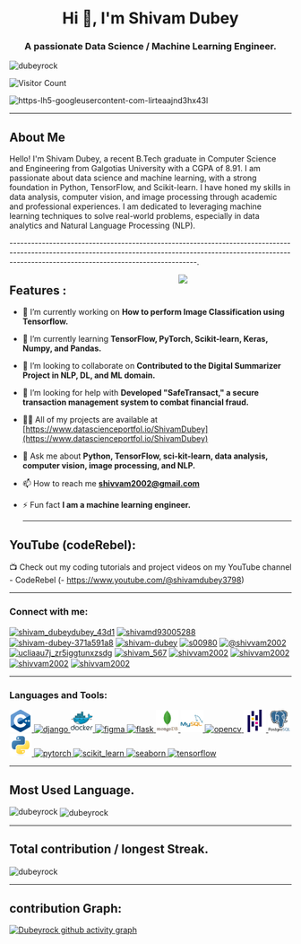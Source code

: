<h1 align="center">Hi 👋, I'm Shivam Dubey</h1>
<h3 align="center">A passionate  Data Science / Machine Learning Engineer. </h3>

<p align="left"> <img src="https://komarev.com/ghpvc/?username=dubeyrock&label=Profile%20views&color=0e75b6&style=flat" alt="dubeyrock" /> </p>


![Visitor Count](https://profile-counter.glitch.me/{Dubeyrock}/count.svg)

![https-lh5-googleusercontent-com-lirteaajnd3hx43l](https://github.com/Dubeyrock/Dubeyrock/assets/96882359/b84287ee-6777-4e12-be8e-046cdb179068)

----------------------------------------------------------------------------------------------------------------------------------------------------------------------------------------------
## About Me
Hello! I'm Shivam Dubey, a recent B.Tech graduate in Computer Science and Engineering from Galgotias University with a CGPA of 8.91. I am passionate about data science and machine learning, with a strong foundation in Python, TensorFlow, and Scikit-learn. I have honed my skills in data analysis, computer vision, and image processing through academic and professional experiences. I am dedicated to leveraging machine learning techniques to solve real-world problems, especially in data analytics and Natural Language Processing (NLP).

----------------------------------------------------------------------------------------------------------------------------------------------------------------------------------------------------------------.


<!--Night Owl image-->
<div>
  <img align="right" width="40%" src="https://owlbertsio-resized.s3.amazonaws.com/Popper.psd.full.png">
</div>

## Features : 

- 🔭 I’m currently working on **How to perform Image Classification using Tensorflow.**

- 🌱 I’m currently learning **TensorFlow, PyTorch, Scikit-learn, Keras, Numpy, and Pandas.**

- 👯 I’m looking to collaborate on **Contributed to the Digital Summarizer Project in NLP, DL, and ML domain.**

- 🤝 I’m looking for help with **Developed "SafeTransact," a secure transaction management system to combat financial fraud.**

- 👨‍💻 All of my projects are available at [https://www.datascienceportfol.io/ShivamDubey](https://www.datascienceportfol.io/ShivamDubey)

- 💬 Ask me about **Python, TensorFlow, sci-kit-learn, data analysis, computer vision, image processing, and NLP.**

- 📫 How to reach me **shivvam2002@gmail.com**

- ⚡ Fun fact **I am a machine learning engineer.**

  
  -------------------------------------------------------------------------------------------------------------------------------------

  
## YouTube (codeRebel): 

📺 Check out my coding tutorials and project videos on my YouTube channel - CodeRebel (- https://www.youtube.com/@shivamdubey3798)

<!-- YOUTUBE - VIDEOS-LIST: START -->
<!-- YOUTUBE - VIDEOS-LIST: END -->
----------------------------------------------------------------------------------------------------------------------------------------------

<h3 align="left">Connect with me:</h3>
<p align="left">
<a href="https://dev.to/shivam_dubeydubey_43d1" target="blank"><img align="center" src="https://raw.githubusercontent.com/rahuldkjain/github-profile-readme-generator/master/src/images/icons/Social/devto.svg" alt="shivam_dubeydubey_43d1" height="30" width="40" /></a>
<a href="https://twitter.com/shivamd93005288" target="blank"><img align="center" src="https://raw.githubusercontent.com/rahuldkjain/github-profile-readme-generator/master/src/images/icons/Social/twitter.svg" alt="shivamd93005288" height="30" width="40" /></a>
<a href="https://linkedin.com/in/shivam-dubey-371a591a8" target="blank"><img align="center" src="https://raw.githubusercontent.com/rahuldkjain/github-profile-readme-generator/master/src/images/icons/Social/linked-in-alt.svg" alt="shivam-dubey-371a591a8" height="30" width="40" /></a>
<a href="https://stackoverflow.com/users/shivam-dubey" target="blank"><img align="center" src="https://raw.githubusercontent.com/rahuldkjain/github-profile-readme-generator/master/src/images/icons/Social/stack-overflow.svg" alt="shivam-dubey" height="30" width="40" /></a>
<a href="https://kaggle.com/s00980" target="blank"><img align="center" src="https://raw.githubusercontent.com/rahuldkjain/github-profile-readme-generator/master/src/images/icons/Social/kaggle.svg" alt="s00980" height="30" width="40" /></a>
<a href="https://medium.com/@shivvam2002" target="blank"><img align="center" src="https://raw.githubusercontent.com/rahuldkjain/github-profile-readme-generator/master/src/images/icons/Social/medium.svg" alt="@shivvam2002" height="30" width="40" /></a>
<a href="https://www.youtube.com/c/ucliaau7j_zr5iggtunxzsdg" target="blank"><img align="center" src="https://raw.githubusercontent.com/rahuldkjain/github-profile-readme-generator/master/src/images/icons/Social/youtube.svg" alt="ucliaau7j_zr5iggtunxzsdg" height="30" width="40" /></a>
<a href="https://www.codechef.com/users/shivam_567" target="blank"><img align="center" src="https://cdn.jsdelivr.net/npm/simple-icons@3.1.0/icons/codechef.svg" alt="shivam_567" height="30" width="40" /></a>
<a href="https://www.hackerrank.com/shivvam2002" target="blank"><img align="center" src="https://raw.githubusercontent.com/rahuldkjain/github-profile-readme-generator/master/src/images/icons/Social/hackerrank.svg" alt="shivvam2002" height="30" width="40" /></a>
<a href="https://codeforces.com/profile/shivvam2002" target="blank"><img align="center" src="https://raw.githubusercontent.com/rahuldkjain/github-profile-readme-generator/master/src/images/icons/Social/codeforces.svg" alt="shivvam2002" height="30" width="40" /></a>
<a href="https://www.leetcode.com/shivvam2002" target="blank"><img align="center" src="https://raw.githubusercontent.com/rahuldkjain/github-profile-readme-generator/master/src/images/icons/Social/leet-code.svg" alt="shivvam2002" height="30" width="40" /></a>
<a href="https://auth.geeksforgeeks.org/user/shivvam2002" target="blank"><img align="center" src="https://raw.githubusercontent.com/rahuldkjain/github-profile-readme-generator/master/src/images/icons/Social/geeks-for-geeks.svg" alt="shivvam2002" height="30" width="40" /></a>
</p>

---------------------------------------------------------------------------------------------------------------------------------------------------------------------------------------------------------------------

<h3 align="left">Languages and Tools:</h3>
<p align="left"> <a href="https://www.w3schools.com/cpp/" target="_blank" rel="noreferrer"> <img src="https://raw.githubusercontent.com/devicons/devicon/master/icons/cplusplus/cplusplus-original.svg" alt="cplusplus" width="40" height="40"/> </a> <a href="https://www.djangoproject.com/" target="_blank" rel="noreferrer"> <img src="https://cdn.worldvectorlogo.com/logos/django.svg" alt="django" width="40" height="40"/> </a> <a href="https://www.docker.com/" target="_blank" rel="noreferrer"> <img src="https://raw.githubusercontent.com/devicons/devicon/master/icons/docker/docker-original-wordmark.svg" alt="docker" width="40" height="40"/> </a> <a href="https://www.figma.com/" target="_blank" rel="noreferrer"> <img src="https://www.vectorlogo.zone/logos/figma/figma-icon.svg" alt="figma" width="40" height="40"/> </a> <a href="https://flask.palletsprojects.com/" target="_blank" rel="noreferrer"> <img src="https://www.vectorlogo.zone/logos/pocoo_flask/pocoo_flask-icon.svg" alt="flask" width="40" height="40"/> </a> <a href="https://www.mongodb.com/" target="_blank" rel="noreferrer"> <img src="https://raw.githubusercontent.com/devicons/devicon/master/icons/mongodb/mongodb-original-wordmark.svg" alt="mongodb" width="40" height="40"/> </a> <a href="https://www.mysql.com/" target="_blank" rel="noreferrer"> <img src="https://raw.githubusercontent.com/devicons/devicon/master/icons/mysql/mysql-original-wordmark.svg" alt="mysql" width="40" height="40"/> </a> <a href="https://opencv.org/" target="_blank" rel="noreferrer"> <img src="https://www.vectorlogo.zone/logos/opencv/opencv-icon.svg" alt="opencv" width="40" height="40"/> </a> <a href="https://pandas.pydata.org/" target="_blank" rel="noreferrer"> <img src="https://raw.githubusercontent.com/devicons/devicon/2ae2a900d2f041da66e950e4d48052658d850630/icons/pandas/pandas-original.svg" alt="pandas" width="40" height="40"/> </a> <a href="https://www.postgresql.org" target="_blank" rel="noreferrer"> <img src="https://raw.githubusercontent.com/devicons/devicon/master/icons/postgresql/postgresql-original-wordmark.svg" alt="postgresql" width="40" height="40"/> </a> <a href="https://www.python.org" target="_blank" rel="noreferrer"> <img src="https://raw.githubusercontent.com/devicons/devicon/master/icons/python/python-original.svg" alt="python" width="40" height="40"/> </a> <a href="https://pytorch.org/" target="_blank" rel="noreferrer"> <img src="https://www.vectorlogo.zone/logos/pytorch/pytorch-icon.svg" alt="pytorch" width="40" height="40"/> </a> <a href="https://scikit-learn.org/" target="_blank" rel="noreferrer"> <img src="https://upload.wikimedia.org/wikipedia/commons/0/05/Scikit_learn_logo_small.svg" alt="scikit_learn" width="40" height="40"/> </a> <a href="https://seaborn.pydata.org/" target="_blank" rel="noreferrer"> <img src="https://seaborn.pydata.org/_images/logo-mark-lightbg.svg" alt="seaborn" width="40" height="40"/> </a> <a href="https://www.tensorflow.org" target="_blank" rel="noreferrer"> <img src="https://www.vectorlogo.zone/logos/tensorflow/tensorflow-icon.svg" alt="tensorflow" width="40" height="40"/> </a> </p>

--------------------------------------------------------------------------------------------------------------------------------------------------------------------------------------------------------------------


## Most Used Language.

<p><img align="left" src="https://github-readme-stats.vercel.app/api/top-langs?username=dubeyrock&show_icons=true&locale=en&layout=compact" alt="dubeyrock" /></p>




<p>&nbsp;<img align="center" src="https://github-readme-stats.vercel.app/api?username=dubeyrock&show_icons=true&locale=en" alt="dubeyrock" /></p>

--------------------------------------------------------------------------------------------------------------------------------------------------------------------------------------------------------------


## Total contribution / longest Streak.

<p><img align="center" src="https://github-readme-streak-stats.herokuapp.com/?user=dubeyrock&" alt="dubeyrock" /></p>



--------------------------------------------------------------------------------------------------------------------------------------------------------------------------------------------------------------------

## contribution Graph:

[![Dubeyrock github activity graph](https://github-readme-activity-graph.vercel.app/graph?username=Dubeyrock&theme=dracula)](https://github.com/ashutosh00710/github-readme-activity-graph)




